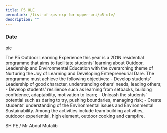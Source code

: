 ```yaml
---
title: P5 OLE
permalink: /list-of-zps-exp-for-upper-pri/p5-ole/
description: ""
---
```

### **Date**

pic

The P5 Outdoor Learning Experience this year is a 2D1N residential programme that aims to facilitate students’ learning about Outdoor, Leadership and Environmental Education with the overarching theme of Nurturing the Joy of Learning and Developing Entrepreneurial Dare. The programme must achieve the following objectives: - Develop students’ Leadership of good character, understanding others’ needs, leading others; - Develop students’ resilience such as learning from setbacks, building confidence, adaptability, motivation to learn; - Unleash the students’ potential such as daring to try, pushing boundaries, managing risk; - Create students’ understanding of the Environmental issues and Environmental Sustainability. Among the activities include team building activities, outdooor experiential, high element, outdoor cooking and campfire.

SH PE / Mr Abdul Mutalib